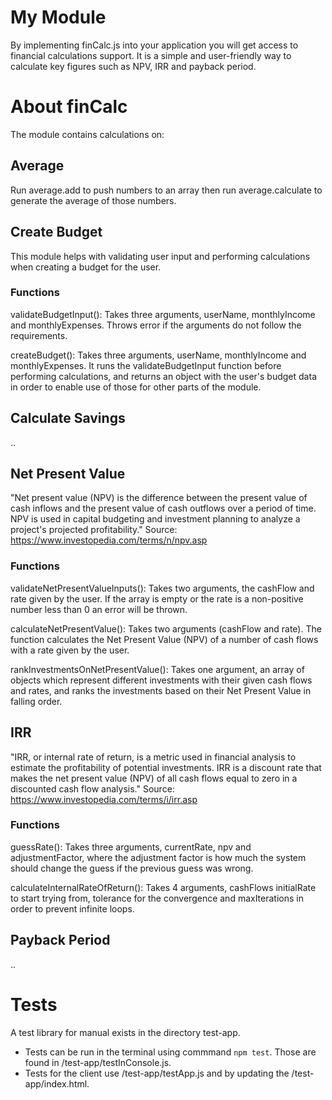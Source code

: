 # My Module
By implementing finCalc.js into your application you will get access to financial calculations support. It is a simple and user-friendly way to calculate key figures such as NPV, IRR and payback period.

# About finCalc
The module contains calculations on:

## Average
Run average.add to push numbers to an array then run average.calculate to generate the average of those numbers.

## Create Budget
This module helps with validating user input and performing calculations when creating a budget for the user. 

### Functions
validateBudgetInput(): Takes three arguments, userName, monthlyIncome and monthlyExpenses. Throws error if the arguments do not follow the requirements.

createBudget(): Takes three arguments, userName, monthlyIncome and monthlyExpenses. It runs the validateBudgetInput function before performing calculations, and returns an object with the user's budget data in order to enable use of those for other parts of the module.

## Calculate Savings
..

## Net Present Value
"Net present value (NPV) is the difference between the present value of cash inflows and the present value of cash outflows over a period of time. NPV is used in capital budgeting and investment planning to analyze a project's projected profitability." Source: https://www.investopedia.com/terms/n/npv.asp

### Functions
validateNetPresentValueInputs(): Takes two arguments, the cashFlow and rate given by the user. If the array is empty or the rate is a non-positive number less than 0 an error will be thrown.

calculateNetPresentValue(): Takes two arguments (cashFlow and rate). The function calculates the Net Present Value (NPV) of a number of cash flows with a rate given by the user.

rankInvestmentsOnNetPresentValue(): Takes one argument, an array of objects which represent different investments with their given cash flows and rates, and ranks the investments based on their Net Present Value in falling order.

## IRR
"IRR, or internal rate of return, is a metric used in financial analysis to estimate the profitability of potential investments. IRR is a discount rate that makes the net present value (NPV) of all cash flows equal to zero in a discounted cash flow analysis." Source: https://www.investopedia.com/terms/i/irr.asp 

### Functions 
guessRate(): Takes three arguments, currentRate, npv and adjustmentFactor, where the adjustment factor is how much the system should change the guess if the previous guess was wrong.

calculateInternalRateOfReturn(): Takes 4 arguments, cashFlows initialRate to start trying from, tolerance for the convergence and maxIterations in order to prevent infinite loops.


## Payback Period
..

# Tests
A test library for manual exists in the directory test-app.
* Tests can be run in the terminal using commmand `npm test`. Those are found in /test-app/testInConsole.js. 
* Tests for the client use /test-app/testApp.js and by updating the /test-app/index.html.
